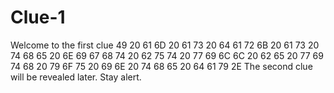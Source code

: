 # Clue-1
Welcome to the first clue
49 20 61 6D 20 61 73 20 64 61 72 6B 20 61 73 20 74 68 65 20 6E 69 67 68 74 20 62 75 74 20 77 69 6C 6C 20 62 65 20 77 69 74 68 20 79 6F 75 20 69 6E 20 74 68 65 20 64 61 79 2E
The second clue will be revealed later. Stay alert.
